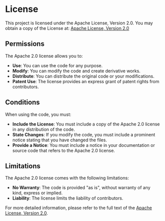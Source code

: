 # License

This project is licensed under the Apache License, Version 2.0. You may obtain a copy of the License at: [Apache License, Version 2.0](http://www.apache.org/licenses/LICENSE-2.0)

## Permissions

The Apache 2.0 license allows you to:

- **Use**: You can use the code for any purpose.
- **Modify**: You can modify the code and create derivative works.
- **Distribute**: You can distribute the original code or your modifications.
- **Patent Use**: The license provides an express grant of patent rights from contributors.

## Conditions

When using the code, you must:

- **Include the License**: You must include a copy of the Apache 2.0 license in any distribution of the code.
- **State Changes**: If you modify the code, you must include a prominent notice stating that you have changed the files.
- **Provide a Notice**: You must include a notice in your documentation or source code that refers to the Apache 2.0 license.

## Limitations

The Apache 2.0 license comes with the following limitations:

- **No Warranty**: The code is provided "as is", without warranty of any kind, express or implied.
- **Liability**: The license limits the liability of contributors.

For more detailed information, please refer to the full text of the [Apache License, Version 2.0](http://www.apache.org/licenses/LICENSE-2.0).
